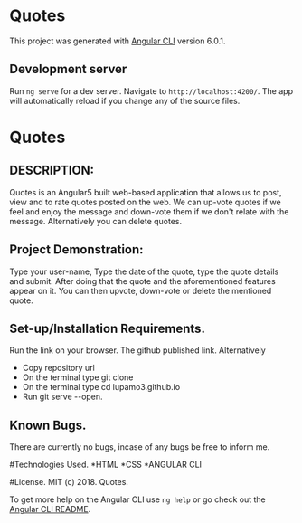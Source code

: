 # Quotes

This project was generated with [Angular CLI](https://github.com/angular/angular-cli) version 6.0.1.

## Development server

Run `ng serve` for a dev server. Navigate to `http://localhost:4200/`. The app will automatically reload if you change any of the source files.

# Quotes

## DESCRIPTION:
Quotes is an Angular5 built web-based application that allows us to post, view and to rate quotes posted on the web. We can up-vote quotes if we feel and enjoy the message and down-vote them if we don't relate with the message. Alternatively you can delete quotes.

## Project Demonstration:
Type your user-name, Type the date of the quote, type the quote details and submit. After doing that the quote and the aforementioned features appear on it. You can then upvote, down-vote or delete the mentioned quote.

## Set-up/Installation Requirements.
Run the link on your browser. The github published link.
Alternatively
* Copy repository url
* On the terminal type git clone
* On the terminal type cd lupamo3.github.io
* Run git serve --open.

## Known Bugs.
There are currently no bugs, incase of any bugs be free to inform me.

#Technologies Used.
*HTML
*CSS
*ANGULAR CLI

#License.
MIT (c) 2018. Quotes. 

To get more help on the Angular CLI use `ng help` or go check out the [Angular CLI README](https://github.com/angular/angular-cli/blob/master/README.md).
